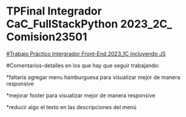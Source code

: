 # TPFinal Integrador CaC_FullStackPython 2023_2C_ Comision23501

[#Trabajo Práctico Intergrador Front-End 2023_1C incluyendo JS](https://clever-pasca-b4696a.netlify.app/)


#Comentarios-detalles en los que hay que seguir trabajando:

*faltaría agregar menu hamburguesa para visualizar mejor de manera responsive

*mejorar footer para visualizar mejor de manera responsive

*reducir algo el texto en las descripciones del menú


